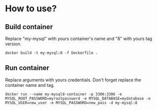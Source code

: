 # How to use?

## Build container

Replace "my-mysql" with yours container's name and "8" with yours tag version. 

```shell
docker build -t my-mysql:8 -f Dockerfile .
```
## Run container

Replace arguments with yours credentials. Don't forget replace the container name and tag.

```shell
docker run --name my-mysql8-container -p 3306:3306 -e MYSQL_ROOT_PASSWORD=myrootpassword -e MYSQL_DATABASE=mydatabase -e MYSQL_USER=new_user -e MYSQL_PASSWORD=new_pass -d my-mysql:8
```